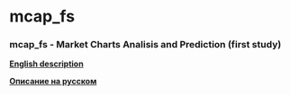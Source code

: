 # mcap_fs #
### mcap_fs - Market Charts Analisis and Prediction (first study) ###

[**English description**](./README_EN.md)

[**Описание на русском**](./README_RU.md)
